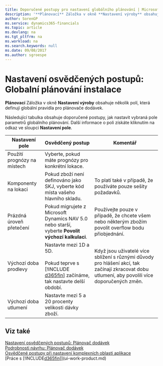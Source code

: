 ```yaml
---
title: Doporučené postupy pro nastavení globálního plánování | Microsoft Docs
description: '**Plánovací** Záložka v okně **Nastavení výroby** obsahuje několik polí, která definují globální pravidla pro plánovače dodávek.'
author: SorenGP
ms.service: dynamics365-financials
ms.topic: article
ms.devlang: na
ms.tgt_pltfrm: na
ms.workload: na
ms.search.keywords: null
ms.date: 09/08/2017
ms.author: sgroespe
---
```

# <a name="setup-best-practices-global-planning-setup"></a>Nastavení osvědčených postupů: Globalní plánování instalace
**Plánovací** Záložka v okně **Nastavení výroby** obsahuje několik polí, která definují globální pravidla pro plánovače dodávek.  

 Následující tabulka obsahuje doporučené postupy, jak nastavit vybraná pole parametrů globálního plánování. Další informace o poli získáte kliknutím na odkaz ve sloupci **Nastavení pole**.  


|        Nastavení pole        |                                                          Osvědčený postup                                                           |                                                                     Komentář                                                                     |
|---------------------------|----------------------------------------------------------------------------------------------------------------------------------|-------------------------------------------------------------------------------------------------------------------------------------------------|
| Použití prognózy na místech |                                       Vyberte, pokud máte prognózy pro konkrétní lokace.                                       |                                                                                                                                                 |
|  Komponenty na lokaci   |                        Pokud zboží není definováno jako SKJ, vyberte kód místa vašeho hlavního skladu.                        |                                          To platí také v případě, že používáte pouze sešity požadavků.                                           |
|   Prázdná úroveň přetečení    |              Pokud migrujete z Microsoft Dynamics NAV 5.0 nebo starší, vyberte **Povolit výchozí kalkulaci**.               |                             Používejte pouze v případě, že chcete všem nebo některým zbožím povolit overflow bodu přiobjednání.                              |
|  Výchozí doba prodlevy  | Nastavte mezi 1D a 5D.<br /><br /> Pokud teprve s [!INCLUDE [d365fin](includes/d365fin_md.md)] začínáme, tak nastavte delší období. | Když jsou uživatelé více sblížení s různými důvody pro hlášení akcí, tak začínají zkracovat dobu utlumení, aby povolili více doporučených změn. |
| Výchozí doba utlumení |                                       Nastavte mezi 5 a 20 procenty velikosti dávky zboží.                                       |                                                                                                                                                 |

## <a name="see-also"></a>Viz také  
 [Nastavení osvědčených postupů: Plánovač dodávek](setup-best-practices-supply-planning.md)   
 [Podrobnosti návrhu: Plánovač dodávek](design-details-supply-planning.md)   
 [Osvědčené postupy při nastavení komplexních oblasti aplikace](set-up-complex-application-areas-using-best-practices.md)  
 [Práce s [!INCLUDE[d365fin](includes/d365fin_md.md)]](ui-work-product.md)
